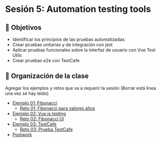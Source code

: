 
# Sesión 5: Automation testing tools
## :dart: Objetivos

- Identificar los principios de las pruebas automatizadas
- Crear pruebas unitarias y de integración con jest
- Aplicar pruebas funcionales sobre la interfaz de usuario con Vue Test Utils
- Crear pruebas e2e con TestCafe


## 📂 Organización de la clase

Agregar los ejemplos y retos que va a requerir la sesión (Borrar está linea una vez se hay leido)

- [Ejemplo 01:  Fibonacci](./Ejemplo-01)
    - [Reto 01: Fibonacci para valores altos](./Reto-01)
- [Ejemplo 02: Vue.js testing](./Ejemplo-02)
  - [Reto  02: Fibonacci UI](./Reto-02)
- [Ejemplo 03: TestCafe ](./Reto-03)
  - [Reto 03: Prueba TestCafe](./Reto-03)
- [Postwork](./Postwork)




